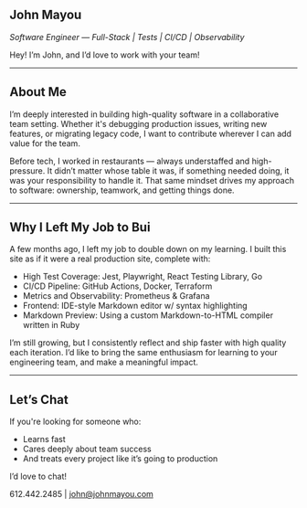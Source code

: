 ## John Mayou

_Software Engineer — Full-Stack | Tests | CI/CD | Observability_

Hey! I’m John, and I’d love to work with your team!

---

## About Me

I’m deeply interested in building high-quality software in a collaborative team setting. Whether it's debugging production issues, writing new features, or migrating legacy code, I want to contribute wherever I can add value for the team.

Before tech, I worked in restaurants — always understaffed and high-pressure. It didn’t matter whose table it was, if something needed doing, it was your responsibility to handle it. That same mindset drives my approach to software: ownership, teamwork, and getting things done.

---

## Why I Left My Job to Bui

A few months ago, I left my job to double down on my learning. I built this site as if it were a real production site, complete with:

- High Test Coverage: Jest, Playwright, React Testing Library, Go
- CI/CD Pipeline: GitHub Actions, Docker, Terraform
- Metrics and Observability: Prometheus & Grafana
- Frontend: IDE-style Markdown editor w/ syntax highlighting
- Markdown Preview: Using a custom Markdown-to-HTML compiler written in Ruby

I’m still growing, but I consistently reflect and ship faster with high quality each iteration. I’d like to bring the same enthusiasm for learning to your engineering team, and make a meaningful impact.

---

## Let’s Chat

If you're looking for someone who:

- Learns fast
- Cares deeply about team success
- And treats every project like it’s going to production

I’d love to chat!

612.442.2485 | john@johnmayou.com
